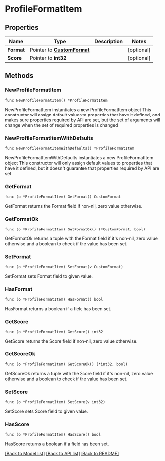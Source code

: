 # ProfileFormatItem

## Properties

Name | Type | Description | Notes
------------ | ------------- | ------------- | -------------
**Format** | Pointer to [**CustomFormat**](CustomFormat.md) |  | [optional] 
**Score** | Pointer to **int32** |  | [optional] 

## Methods

### NewProfileFormatItem

`func NewProfileFormatItem() *ProfileFormatItem`

NewProfileFormatItem instantiates a new ProfileFormatItem object
This constructor will assign default values to properties that have it defined,
and makes sure properties required by API are set, but the set of arguments
will change when the set of required properties is changed

### NewProfileFormatItemWithDefaults

`func NewProfileFormatItemWithDefaults() *ProfileFormatItem`

NewProfileFormatItemWithDefaults instantiates a new ProfileFormatItem object
This constructor will only assign default values to properties that have it defined,
but it doesn't guarantee that properties required by API are set

### GetFormat

`func (o *ProfileFormatItem) GetFormat() CustomFormat`

GetFormat returns the Format field if non-nil, zero value otherwise.

### GetFormatOk

`func (o *ProfileFormatItem) GetFormatOk() (*CustomFormat, bool)`

GetFormatOk returns a tuple with the Format field if it's non-nil, zero value otherwise
and a boolean to check if the value has been set.

### SetFormat

`func (o *ProfileFormatItem) SetFormat(v CustomFormat)`

SetFormat sets Format field to given value.

### HasFormat

`func (o *ProfileFormatItem) HasFormat() bool`

HasFormat returns a boolean if a field has been set.

### GetScore

`func (o *ProfileFormatItem) GetScore() int32`

GetScore returns the Score field if non-nil, zero value otherwise.

### GetScoreOk

`func (o *ProfileFormatItem) GetScoreOk() (*int32, bool)`

GetScoreOk returns a tuple with the Score field if it's non-nil, zero value otherwise
and a boolean to check if the value has been set.

### SetScore

`func (o *ProfileFormatItem) SetScore(v int32)`

SetScore sets Score field to given value.

### HasScore

`func (o *ProfileFormatItem) HasScore() bool`

HasScore returns a boolean if a field has been set.


[[Back to Model list]](../README.md#documentation-for-models) [[Back to API list]](../README.md#documentation-for-api-endpoints) [[Back to README]](../README.md)


